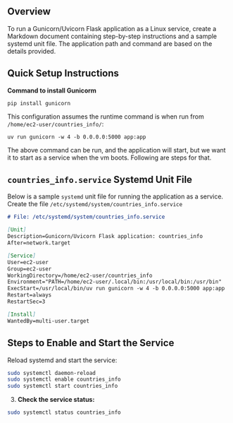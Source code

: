 ## Overview

To run a Gunicorn/Uvicorn Flask application as a Linux service, create a Markdown document containing step-by-step instructions and a sample systemd unit file. The application path and command are based on the details provided.


## Quick Setup Instructions

**Command to install Gunicorm**

```aiignore
pip install gunicorn
```

This configuration assumes the runtime command is when run from `/home/ec2-user/countries_info/`:

```
uv run gunicorn -w 4 -b 0.0.0.0:5000 app:app
```
The above command can be run, and the application will start, but we want it to start as a service when the vm boots.
Following are steps for that.

## `countries_info.service` Systemd Unit File
Below is a sample `systemd` unit file for running the application as a service. Create the file `/etc/systemd/system/countries_info.service`
```markdown
# File: /etc/systemd/system/countries_info.service

[Unit]
Description=Gunicorn/Uvicorn Flask application: countries_info
After=network.target

[Service]
User=ec2-user
Group=ec2-user
WorkingDirectory=/home/ec2-user/countries_info
Environment="PATH=/home/ec2-user/.local/bin:/usr/local/bin:/usr/bin"
ExecStart=/usr/local/bin/uv run gunicorn -w 4 -b 0.0.0.0:5000 app:app
Restart=always
RestartSec=3

[Install]
WantedBy=multi-user.target
```

## Steps to Enable and Start the Service

Reload systemd and start the service:

```sh
sudo systemctl daemon-reload
sudo systemctl enable countries_info
sudo systemctl start countries_info
```

3. **Check the service status:**

```sh
sudo systemctl status countries_info
```
